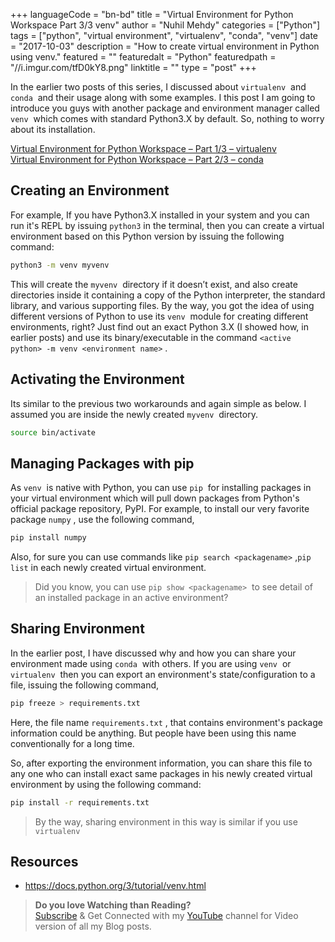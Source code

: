 +++
languageCode = "bn-bd"
title = "Virtual Environment for Python Workspace Part 3/3 venv"
author = "Nuhil Mehdy"
categories = ["Python"]
tags = ["python", "virtual environment", "virtualenv", "conda", "venv"]
date = "2017-10-03"
description = "How to create virtual environment in Python using venv."
featured = ""
featuredalt = "Python"
featuredpath = "//i.imgur.com/tfD0kY8.png"
linktitle = ""
type = "post"
+++

In the earlier two posts of this series, I discussed about `virtualenv`  and `conda`  and their usage along with some examples. I this post I am going to introduce you guys with another package and environment manager called `venv`  which comes with standard Python3.X by default. So, nothing to worry about its installation.

[Virtual Environment for Python Workspace – Part 1/3 – virtualenv](http://localhost:1313/blog/virtual-environment-for-python-workspace-part-1-3-virtualenv/)  
[Virtual Environment for Python Workspace – Part 2/3 – conda](/blog/virtual-environment-for-python-workspace-part-2-3-conda/)

## Creating an Environment
For example, If you have Python3.X installed in your system and you can run it's REPL by issuing `python3` in the terminal, then you can create a virtual environment based on this Python version by issuing the following command:
```sh
python3 -m venv myvenv
```
This will create the `myvenv`  directory if it doesn’t exist, and also create directories inside it containing a copy of the Python interpreter, the standard library, and various supporting files. By the way, you got the idea of using different versions of Python to use its `venv`  module for creating different environments, right? Just find out an exact Python 3.X (I showed how, in earlier posts) and use its binary/executable in the command `<active python> -m venv <environment name>` .

## Activating the Environment
Its similar to the previous two workarounds and again simple as below. I assumed you are inside the newly created `myvenv`  directory.
```sh
source bin/activate
```
## Managing Packages with pip
As `venv`  is native with Python, you can use `pip`  for installing packages in your virtual environment which will pull down packages from Python's official package repository, PyPI. For example, to install our very favorite package `numpy` , use the following command,
```sh
pip install numpy
```
Also, for sure you can use commands like `pip search <packagename>` ,`pip list` in each newly created virtual environment.

> Did you know, you can use `pip show <packagename>`  to see detail of an installed package in an active environment?

## Sharing Environment
In the earlier post, I have discussed why and how you can share your environment made using `conda`  with others. If you are using `venv`  or `virtualenv`  then you can export an environment's state/configuration to a file, issuing the following command,
```sh
pip freeze > requirements.txt
```
Here, the file name `requirements.txt` , that contains environment's package information could be anything. But people have been using this name conventionally for a long time.

So, after exporting the environment information, you can share this file to any one who can install exact same packages in his newly created virtual environment by using the following command:
```sh
pip install -r requirements.txt
```

> By the way, sharing environment in this way is similar if you use `virtualenv`

## Resources

* https://docs.python.org/3/tutorial/venv.html

> **Do you love Watching than Reading?**  
[Subscribe](https://www.youtube.com/channel/UCJFY9iVRXTJu1SPVI_vRNDw) & Get Connected with my [YouTube](https://www.youtube.com/channel/UCJFY9iVRXTJu1SPVI_vRNDw) channel for Video version of all my Blog posts.